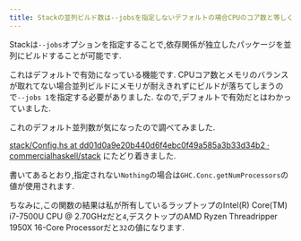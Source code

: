 ```yaml
---
title: Stackの並列ビルド数は--jobsを指定しないデフォルトの場合CPUのコア数と等しくなります
---
```


Stackは`--jobs`オプションを指定することで,依存関係が独立したパッケージを並列にビルドすることが可能です.

これはデフォルトで有効になっている機能です.
CPUコア数とメモリのバランスが取れてない場合並列ビルドにメモリが耐えきれずにビルドが落ちてしまうので`--jobs 1`を指定する必要がありました.
なので,デフォルトで有効だとはわかっていました.

これのデフォルト並列数が気になったので調べてみました.

[stack/Config.hs at dd01d0a9e20b440d6f4ebc0f49a585a3b33d34b2 · commercialhaskell/stack](https://github.com/commercialhaskell/stack/blob/dd01d0a9e20b440d6f4ebc0f49a585a3b33d34b2/src/Stack/Config.hs#L355)
にたどり着きました.

書いてあるとおり,指定されない`Nothing`の場合は`GHC.Conc.getNumProcessors`の値が使用されます.

ちなみに,この関数の結果は私が所有しているラップトップのIntel(R) Core(TM) i7-7500U CPU @ 2.70GHzだと`4`,デスクトップのAMD Ryzen Threadripper 1950X 16-Core Processorだと`32`の値になります.
